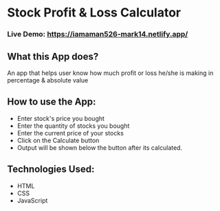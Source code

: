 # Stock Profit & Loss Calculator

### Live Demo: https://iamaman526-mark14.netlify.app/

## What this App does?
An app that helps user know how much profit or loss he/she is making in percentage & absolute value

## How to use the App:

- Enter stock's price you bought
- Enter the quantity of stocks you bought
- Enter the current price of your stocks
- Click on the Calculate button
- Output will be shown below the button after its calculated.

## Technologies Used:

- HTML
- CSS
- JavaScript

